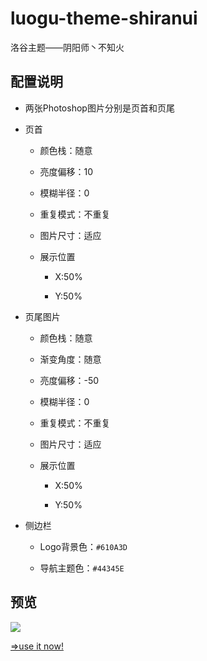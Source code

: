 # luogu-theme-shiranui

洛谷主题——阴阳师丶不知火

## 配置说明

- 两张Photoshop图片分别是页首和页尾

- 页首

  - 颜色栈：随意
  
  - 亮度偏移：10
  
  - 模糊半径：0

  - 重复模式：不重复
  
  - 图片尺寸：适应
  
  - 展示位置
  
    - X:50%
    
    - Y:50%
    
- 页尾图片

  - 颜色栈：随意
  
  - 渐变角度：随意
  
  - 亮度偏移：-50
  
  - 模糊半径：0

  - 重复模式：不重复
  
  - 图片尺寸：适应
  
  - 展示位置
  
    - X:50%
    
    - Y:50%
    
- 侧边栏

  - Logo背景色：`#610A3D`
  
  - 导航主题色：`#44345E`
  
## 预览

![](https://i.loli.net/2019/08/05/YeUXqAjKHbyGuWt.png)

[=>use it now!](https://www.luogu.org/theme/design/6004)
